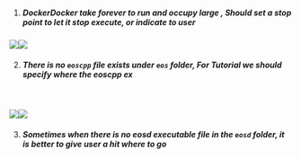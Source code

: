 1. ##### DockerDocker take forever to run and occupy large , Should set a stop point to let it stop execute, or indicate to user 

  ![](http://upload-images.jianshu.io/upload_images/3866441-3195cbfa49e29eb0.png?imageMogr2/auto-orient/strip%7CimageView2/2/w/1240)![](http://upload-images.jianshu.io/upload_images/3866441-3c8949a6cdc34507.png?imageMogr2/auto-orient/strip%7CimageView2/2/w/1240)


2. ##### There is no  `eoscpp` file exists under `eos` folder, For Tutorial we should specify where the eoscpp ex

  ​

  ![](http://upload-images.jianshu.io/upload_images/3866441-e40f073e544344c8.png?imageMogr2/auto-orient/strip%7CimageView2/2/w/1240)![](http://upload-images.jianshu.io/upload_images/3866441-5682522869983f4c.png?imageMogr2/auto-orient/strip%7CimageView2/2/w/1240)


3. ##### Sometimes when there is no eosd executable file in the `eosd`  folder, it is better to give user a hit where to go
